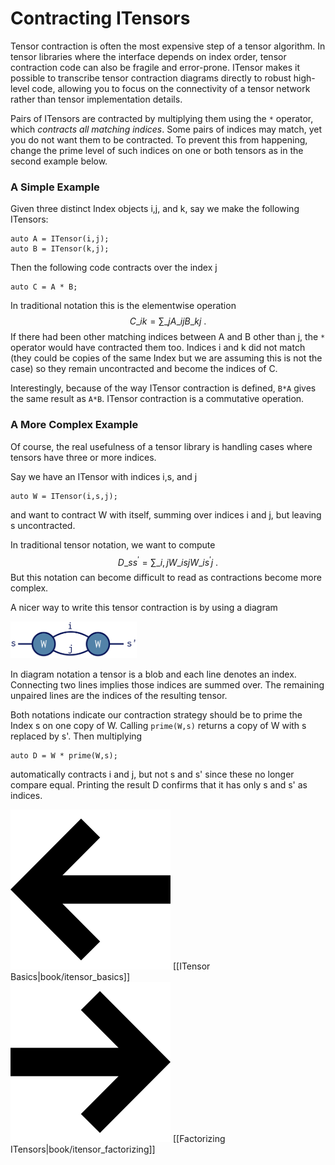 # Contracting ITensors

Tensor contraction is often the most expensive
step of a tensor algorithm. 
In tensor libraries where the interface depends on index order,
tensor contraction code can also be fragile
and error-prone.
ITensor makes it possible to transcribe tensor
contraction diagrams directly to robust high-level code,
allowing you to focus on the connectivity of a tensor
network rather than tensor implementation details.

Pairs of ITensors are contracted by multiplying them
using the `*` operator, which <i>contracts all matching indices</i>.
Some pairs of indices may match, yet you do not want them to be
contracted. To prevent this from happening, change the prime
level of such indices on one or both tensors as in the 
second example below.

### A Simple Example

Given three distinct Index objects i,j, and k, say 
we make the following ITensors:

    auto A = ITensor(i,j);
    auto B = ITensor(k,j);

Then the following code contracts over the index j

    auto C = A * B;

In traditional notation this is the elementwise operation
$$
C\_{i k} = \sum\_j A\_{i j} B\_{k j} \ .
$$
If there had been other matching indices
between A and B other than j, the `*` operator would have contracted 
them too. Indices i and k did not match (they could be copies of the 
same Index but we are assuming this is not the case) so they remain 
uncontracted and become the indices of C. 

Interestingly, because of the way ITensor contraction is defined,
`B*A` gives the same result as `A*B`.
ITensor contraction is a commutative operation.

### A More Complex Example

Of course, the real usefulness of a tensor library is handling
cases where tensors have three or more indices.

Say we have an ITensor with indices i,s, and j
     
    auto W = ITensor(i,s,j);

and want to contract W with itself, summing over indices i and j,
but leaving s uncontracted.

In traditional tensor notation, we want to compute
$$
D\_{s s^\prime} = \sum\_{i,j} W\_{i s j} W\_{i s^\prime j} \ .
$$
But this notation can become difficult to read as contractions 
become more complex.

A nicer way to write this tensor contraction is 
by using a diagram

<img class="diagram" width="40%" src="docs/book/images/WW_contraction.png"/>

In diagram notation a tensor is a blob and each line denotes an index. 
Connecting two lines implies those indices are summed over.
The remaining unpaired lines are the indices of the resulting tensor.

Both notations indicate our contraction strategy should be to 
prime the Index s on one copy of W. Calling `prime(W,s)` returns
a copy of W with s replaced by s'. Then multiplying

    auto D = W * prime(W,s);

automatically contracts i and j, but not s and s' since these
no longer compare equal. Printing the result D confirms that it
has only s and s' as indices.



<span style="float:left;"><img src="docs/arrowleft.png" class="icon">
[[ITensor Basics|book/itensor_basics]]
</span>
<span style="float:right;"><img src="docs/arrowright.png" class="icon">
[[Factorizing ITensors|book/itensor_factorizing]]
</span>
